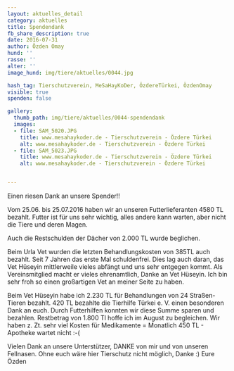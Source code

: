 ```yaml
---
layout: aktuelles_detail
category: aktuelles
title: Spendendank
fb_share_description: true
date: 2016-07-31
author: Özden Omay
hund: ''
rasse: ''
alter: ''
image_hund: img/tiere/aktuelles/0044.jpg

hash_tag: Tierschutzverein, MeSaHayKoDer, ÖzdereTürkei, ÖzdenOmay
visible: true
spenden: false

gallery:
  thumb_path: img/tiere/aktuelles/0044-spendendank
  images:
  - file: SAM_5020.JPG
    title: www.mesahaykoder.de - Tierschutzverein - Özdere Türkei
    alt: www.mesahaykoder.de - Tierschutzverein - Özdere Türkei
  - file: SAM_5023.JPG
    title: www.mesahaykoder.de - Tierschutzverein - Özdere Türkei
    alt: www.mesahaykoder.de - Tierschutzverein - Özdere Türkei


---
```


Einen riesen Dank an unsere Spender!!

Vom 25.06. bis 25.07.2016 haben wir an unseren Futterlieferanten 4580 TL bezahlt.
Futter ist für uns sehr wichtig, alles andere kann warten, aber nicht die Tiere und deren Magen.

Auch die Restschulden der Dächer von 2.000 TL wurde beglichen.

Beim Urla Vet wurden die letzten Behandlungskosten von 385TL auch bezahlt.
Seit 7 Jahren das erste Mal schuldenfrei. Dies lag auch daran, das Vet Hüseyin mittlerweile vieles abfängt und uns sehr entgegen kommt. Als Vereinsmitglied macht er vieles ehrenamtlich, Danke an Vet Hüseyin.
Ich bin sehr froh so einen großartigen Vet an meiner Seite zu haben.

Beim Vet Hüseyin habe ich 2.230 TL für Behandlungen von 24 Straßen-Tieren bezahlt. 
420 TL bezahlte die Tierhilfe Türkei e. V. einen besonderen Dank an euch. Durch Futterhilfen konnten wir diese Summe sparen und bezahlen.
Restbetrag von 1.800 Tl hoffe ich im August zu begleichen.
Wir haben z. Zt. sehr viel Kosten für Medikamente = Monatlich 450 TL - Apotheke wartet nicht :-(

Vielen Dank an unsere Unterstützer, DANKE von mir und von unseren Fellnasen.
Ohne euch wäre hier Tierschutz nicht möglich, Danke :)
Eure Özden